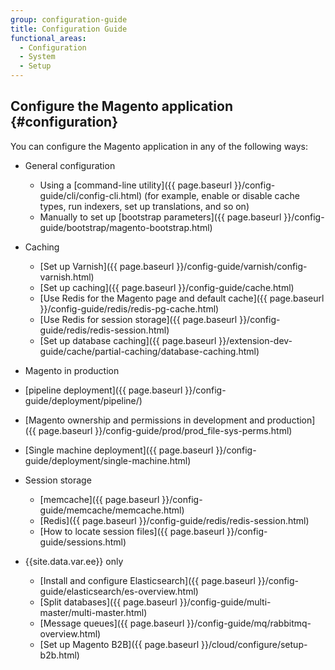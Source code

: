```yaml
---
group: configuration-guide
title: Configuration Guide
functional_areas:
  - Configuration
  - System
  - Setup
---
```


## Configure the Magento application {#configuration}

You can configure the Magento application in any of the following ways:

* General configuration
   * Using a [command-line utility]({{ page.baseurl }}/config-guide/cli/config-cli.html) (for example, enable or disable cache types, run indexers, set up translations, and so on)
   * Manually to set up [bootstrap parameters]({{ page.baseurl }}/config-guide/bootstrap/magento-bootstrap.html)

* Caching
   * [Set up Varnish]({{ page.baseurl }}/config-guide/varnish/config-varnish.html)
   * [Set up caching]({{ page.baseurl }}/config-guide/cache.html)
   * [Use Redis for the Magento page and default cache]({{ page.baseurl }}/config-guide/redis/redis-pg-cache.html)
   * [Use Redis for session storage]({{ page.baseurl }}/config-guide/redis/redis-session.html)
   * [Set up database caching]({{ page.baseurl }}/extension-dev-guide/cache/partial-caching/database-caching.html)

*   Magento in production
   * [pipeline deployment]({{ page.baseurl }}/config-guide/deployment/pipeline/)
   * [Magento ownership and permissions in development and production]({{ page.baseurl }}/config-guide/prod/prod_file-sys-perms.html)
   * [Single machine deployment]({{ page.baseurl }}/config-guide/deployment/single-machine.html)

* Session storage
   * [memcache]({{ page.baseurl }}/config-guide/memcache/memcache.html)
   * [Redis]({{ page.baseurl }}/config-guide/redis/redis-session.html)
   * [How to locate session files]({{ page.baseurl }}/config-guide/sessions.html)

* {{site.data.var.ee}} only
   * [Install and configure Elasticsearch]({{ page.baseurl }}/config-guide/elasticsearch/es-overview.html)
   * [Split databases]({{ page.baseurl }}/config-guide/multi-master/multi-master.html)
   * [Message queues]({{ page.baseurl }}/config-guide/mq/rabbitmq-overview.html)
   * [Set up Magento B2B]({{ page.baseurl }}/cloud/configure/setup-b2b.html)
